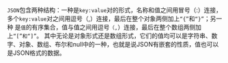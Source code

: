 `JSON`包含两种结构：一种是`key:value`对的形式，名称和值之间用冒号（:）连接，
多个`key:value`对之间用逗号（,）连接，最后在整个对象两侧加上`“{”`和`“}”`；另一种
是`值`的有序集合，值与值之间用逗号`（,`）连接，最后在整个数组两侧加上`“[”和“]”`。
其中无论是对象形式还是数组形式，它们的值均可以是字符串、数字、对象、数组、布尔和null中的一种，也就是说JSON有嵌套的性质，值也可以是JSON格式的数据。
